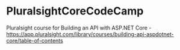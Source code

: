 # PluralsightCoreCodeCamp
Pluralsight course for Building an API with ASP.NET Core - https://app.pluralsight.com/library/courses/building-api-aspdotnet-core/table-of-contents
